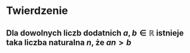 # **Twierdzenie**
## Dla dowolnych liczb dodatnich $a,b \in \mathbb{R}$ istnieje taka liczba naturalna $n$, że $an>b$